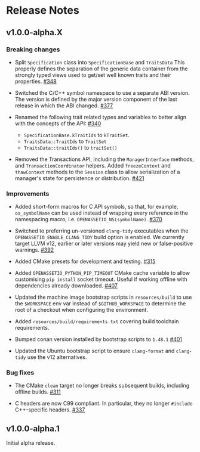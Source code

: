 Release Notes
=============

v1.0.0-alpha.X
--------------

### Breaking changes

- Split `Specification` class into `SpecificationBase` and `TraitsData`
  This properly defines the separation of the generic data container
  from the strongly typed views used to get/set well known traits and
  their properties.
  [#348](https://github.com/OpenAssetIO/OpenAssetIO/issues/348)

- Switched the C/C++ symbol namespace to use a separate ABI version.
  The version is defined by the major version component of the last
  release in which the ABI changed.
  [#377](https://github.com/OpenAssetIO/OpenAssetIO/issues/377)

- Renamed the following trait related types and variables to better
  align with the concepts of the API:
  [#340](https://github.com/OpenAssetIO/OpenAssetIO/issues/340)
  - `SpecificationBase.kTraitIds` to `kTraitSet`.
  - `TraitsData::TraitIds` to `TraitSet`
  - `TraitsData::traitIds()` to `traitSet()`

- Removed the Transactions API, including the `ManagerInterface`
  methods, and `TransactionCoordinator` helpers. Added `freezeContext`
  and `thawContext` methods to the `Session` class to allow
  serialization of a manager's state for persistence or distribution.
  [#421](https://github.com/OpenAssetIO/OpenAssetIO/issues/421)


### Improvements

- Added short-form macros for C API symbols, so that, for example,
  `oa_symbolName` can be used instead of wrapping every reference in the
  namespacing macro, i.e. `OPENASSETIO_NS(symbolName)`.
  [#370](https://github.com/OpenAssetIO/OpenAssetIO/issues/370)

- Switched to preferring un-versioned `clang-tidy` executables when
  the `OPENASSETIO_ENABLE_CLANG_TIDY` build option is enabled. We
  currently target LLVM v12, earlier or later versions may yield
  new or false-positive warnings.
  [#392](https://github.com/OpenAssetIO/OpenAssetIO/issues/392)

- Added CMake presets for development and testing.
  [#315](https://github.com/OpenAssetIO/OpenAssetIO/issues/315)

- Added `OPENASSETIO_PYTHON_PIP_TIMEOUT` CMake cache variable to allow
  customising `pip install` socket timeout. Useful if working offline
  with dependencies already downloaded.
  [#407](https://github.com/OpenAssetIO/OpenAssetIO/issues/407)

- Updated the machine image bootstrap scripts in `resources/build` to
  use the `$WORKSPACE` env var instead of `$GITHUB_WORKSPACE` to
  determine the root of a checkout when configuring the environment.

- Added `resources/build/requirements.txt` covering build toolchain
  requirements.

- Bumped conan version installed by bootstrap scripts to `1.48.1`
  [#401](https://github.com/OpenAssetIO/OpenAssetIO/issues/401)

- Updated the Ubuntu bootstrap script to ensure `clang-format` and
  `clang-tidy` use the v12 alternatives.


### Bug fixes

- The CMake `clean` target no longer breaks subsequent builds, including
  offline builds.
  [#311](https://github.com/OpenAssetIO/OpenAssetIO/issues/311)

- C headers are now C99 compliant. In particular, they no longer
  `#include` C++-specific headers.
  [#337](https://github.com/OpenAssetIO/OpenAssetIO/issues/337)


v1.0.0-alpha.1
--------------

Initial alpha release.
